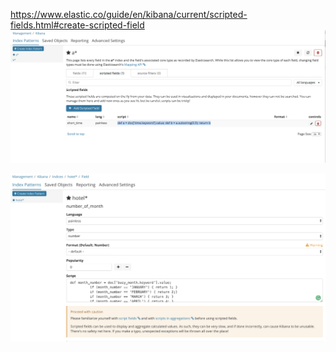 
https://www.elastic.co/guide/en/kibana/current/scripted-fields.html#create-scripted-field
![image4](https://github.com/TomonoriSoejima/Tejun/blob/master/Kibana/scripted_field_kibana.png?raw=true "profiler")



![image5](https://github.com/TomonoriSoejima/Tejun/blob/master/Kibana/sample1.png)
